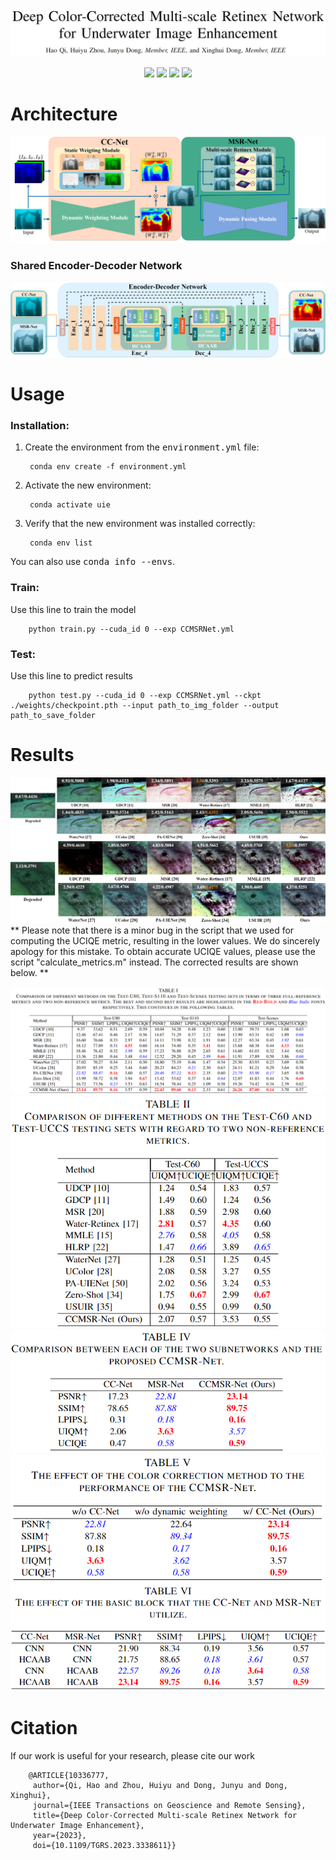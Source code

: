 ![](./imgs/Title.png)
<p align="center"> 
<a href="" ><img src="https://img.shields.io/badge/HOME-Paper-important.svg"></a>
<a href="" ><img src="https://img.shields.io/badge/PDF-Paper-blueviolet.svg"></a>
<a href="" ><img src="https://img.shields.io/badge/-Poster-ff69b7.svg"></a>
<a href="" ><img src="https://img.shields.io/badge/-Video-brightgreen.svg"></a>
</p>

# Architecture

![](./imgs/arch_small.png)

### Shared Encoder-Decoder Network
![](./imgs/network.png)

# Usage
### Installation:
1. Create the environment from the <kbd>environment.yml</kbd> file:

        conda env create -f environment.yml

2. Activate the new environment:

        conda activate uie

3. Verify that the new environment was installed correctly:

        conda env list

You can also use <kbd>conda info --envs</kbd>.

### Train:
Use this line to train the model

        python train.py --cuda_id 0 --exp CCMSRNet.yml
### Test:
Use this line to predict results

        python test.py --cuda_id 0 --exp CCMSRNet.yml --ckpt ./weights/checkpoint.pth --input path_to_img_folder --output path_to_save_folder


# Results

![](./imgs/C60_half.png)
![](./imgs/RUIE_half.png)
**
Please note that there is a minor bug in the script that we used for computing the UCIQE metric, resulting in the lower values. We do sincerely apology for this mistake. To obtain accurate UCIQE values, please use the script "calculate_metrics.m" instead. The corrected results are shown below.
**

![](./imgs/table1.png)
![](./imgs/table2.png)
![](./imgs/table3.png)
![](./imgs/table4.png)
![](./imgs/table5.png)

# Citation
If our work is useful for your research, please cite our work

        @ARTICLE{10336777,
         author={Qi, Hao and Zhou, Huiyu and Dong, Junyu and Dong, Xinghui},
         journal={IEEE Transactions on Geoscience and Remote Sensing}, 
         title={Deep Color-Corrected Multi-scale Retinex Network for Underwater Image Enhancement}, 
         year={2023},
         doi={10.1109/TGRS.2023.3338611}}
